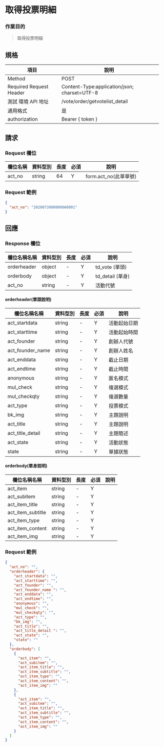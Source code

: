 # 取得投票明細

### 作業目的

> 取得投票明細

## 規格

| 項目                    | 說明                                         |
| ----------------------- | -------------------------------------------- |
| Method                  | POST                                         |
| Required Request Header | Content-Type:application/json; charset=UTF-8 |
| 測試 環境 API 地址      | /vote/order/getvotelist_detail               |
| 通用格式                | 是                                           |
| authorization           | Bearer { token }                             |

## 請求

### Request 欄位

| 欄位名稱 | 資料型別 | 長度 | 必須 | 說明                  |
| -------- | -------- | ---- | ---- | --------------------- |
| act_no   | string   | 64   | Y    | form.act_no(此單單號) |

### Request 範例

```json
{
  "act_no": "20200730000000A0001"
}
```

## 回應

### Response 欄位

| 欄位名稱名稱 | 資料型別 | 長度 | 必須 | 說明             |
| ------------ | -------- | ---- | ---- | ---------------- |
| orderheader  | object   | -    | Y    | td_vote (單頭)   |
| orderbody    | object   | -    | Y    | td_detail (單身) |
| act_no       | string   | -    | Y    | 活動代號         |

#### orderheader(單頭說明)

| 欄位名稱名稱     | 資料型別 | 長度 | 必須 | 說明         |
| ---------------- | -------- | ---- | ---- | ------------ |
| act_startdata    | string   | -    | Y    | 活動起始日期 |
| act_starttime    | string   | -    | Y    | 活動起始時間 |
| act_founder      | string   | -    | Y    | 創辦人代號   |
| act_founder_name | string   | -    | Y    | 創辦人姓名   |
| act_enddata      | string   | -    | Y    | 截止日期     |
| act_endtime      | string   | -    | Y    | 截止時間     |
| anonymous        | string   | -    | Y    | 匿名模式     |
| mul_check        | string   | -    | Y    | 複選模式     |
| mul_checkqty     | string   | -    | Y    | 複選數量     |
| act_type         | string   | -    | Y    | 投票模式     |
| bk_img           | string   | -    | Y    | 主題說明     |
| act_title        | string   | -    | Y    | 主題說明     |
| act_title_detail | string   | -    | Y    | 主題簡述     |
| act_state        | string   | -    | Y    | 活動狀態     |
| state            | string   | -    | Y    | 單據狀態     |

#### orderbody(單身說明)

| 欄位名稱名稱      | 資料型別 | 長度 | 必須 | 說明 |
| ----------------- | -------- | ---- | ---- | ---- |
| act_item          | string   | -    | Y    |      |
| act_subitem       | string   | -    | Y    |      |
| act_item_title    | string   | -    | Y    |      |
| act_item_subtitle | string   | -    | Y    |      |
| act_item_type     | string   | -    | Y    |      |
| act_item_content  | string   | -    | Y    |      |
| act_item_img      | string   | -    | Y    |      |

### Request 範例

```json
{
  "act_no": "",
  "orderheader": {
    "act_startdata": "",
    "act_starttime": "",
    "act_founder": "",
    "act_founder_name ": "",
    "act_enddata": "",
    "act_endtime": "",
    "anonymous": "",
    "mul_check": "",
    "mul_checkqty": "",
    "act_type": "",
    "bk_img": "",
    "act_title": "",
    "act_title_detail ": "",
    "act_state": "",
    "state": ""
  },
  "orderbody": [
    {
      "act_item": "",
      "act_subitem": "",
      "act_item_title": "",
      "act_item_subtitle": "",
      "act_item_type": "",
      "act_item_content": "",
      "act_item_img": ""
    },
    {
      "act_item": "",
      "act_subitem": "",
      "act_item_title": "",
      "act_item_subtitle": "",
      "act_item_type": "",
      "act_item_content": "",
      "act_item_img": ""
    }
  ]
}
```
